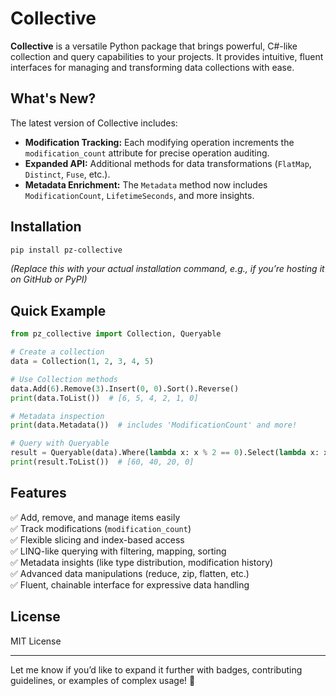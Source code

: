 # Collective

**Collective** is a versatile Python package that brings powerful, C#-like collection and query capabilities to your projects. It provides intuitive, fluent interfaces for managing and transforming data collections with ease.

## What's New?

The latest version of Collective includes:
- **Modification Tracking:** Each modifying operation increments the `modification_count` attribute for precise operation auditing.
- **Expanded API:** Additional methods for data transformations (`FlatMap`, `Distinct`, `Fuse`, etc.).
- **Metadata Enrichment:** The `Metadata` method now includes `ModificationCount`, `LifetimeSeconds`, and more insights.

## Installation
```bash
pip install pz-collective
```

_(Replace this with your actual installation command, e.g., if you’re hosting it on GitHub or PyPI)_

## Quick Example
```python
from pz_collective import Collection, Queryable

# Create a collection
data = Collection(1, 2, 3, 4, 5)

# Use Collection methods
data.Add(6).Remove(3).Insert(0, 0).Sort().Reverse()
print(data.ToList())  # [6, 5, 4, 2, 1, 0]

# Metadata inspection
print(data.Metadata())  # includes 'ModificationCount' and more!

# Query with Queryable
result = Queryable(data).Where(lambda x: x % 2 == 0).Select(lambda x: x * 10).ToCollection()
print(result.ToList())  # [60, 40, 20, 0]
```

## Features

✅ Add, remove, and manage items easily  
✅ Track modifications (`modification_count`)  
✅ Flexible slicing and index-based access  
✅ LINQ-like querying with filtering, mapping, sorting  
✅ Metadata insights (like type distribution, modification history)  
✅ Advanced data manipulations (reduce, zip, flatten, etc.)  
✅ Fluent, chainable interface for expressive data handling  

## License

MIT License

---

Let me know if you’d like to expand it further with badges, contributing guidelines, or examples of complex usage! 🚀
